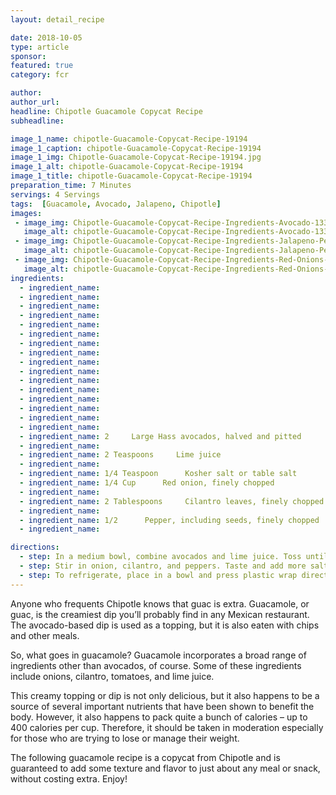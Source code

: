 ```yaml
---
layout: detail_recipe

date: 2018-10-05
type: article
sponsor:
featured: true
category: fcr

author:  
author_url:
headline: Chipotle Guacamole Copycat Recipe
subheadline: 

image_1_name: chipotle-Guacamole-Copycat-Recipe-19194
image_1_caption: chipotle-Guacamole-Copycat-Recipe-19194
image_1_img: Chipotle-Guacamole-Copycat-Recipe-19194.jpg
image_1_alt: chipotle-Guacamole-Copycat-Recipe-19194
image_1_title: chipotle-Guacamole-Copycat-Recipe-19194
preparation_time: 7 Minutes
servings: 4 Servings
tags:  [Guacamole, Avocado, Jalapeno, Chipotle]
images: 
 - image_img: Chipotle-Guacamole-Copycat-Recipe-Ingredients-Avocado-13391.jpg
   image_alt: chipotle-Guacamole-Copycat-Recipe-Ingredients-Avocado-13391
 - image_img: Chipotle-Guacamole-Copycat-Recipe-Ingredients-Jalapeno-Pepper-44040.jpg
   image_alt: chipotle-Guacamole-Copycat-Recipe-Ingredients-Jalapeno-Pepper-44040
 - image_img: Chipotle-Guacamole-Copycat-Recipe-Ingredients-Red-Onions-13238.jpg
   image_alt: chipotle-Guacamole-Copycat-Recipe-Ingredients-Red-Onions-13238
ingredients:
  - ingredient_name:      
  - ingredient_name:      
  - ingredient_name:      
  - ingredient_name:      
  - ingredient_name:      
  - ingredient_name:      
  - ingredient_name:      
  - ingredient_name:      
  - ingredient_name:      
  - ingredient_name:      
  - ingredient_name:      
  - ingredient_name:      
  - ingredient_name:      
  - ingredient_name:      
  - ingredient_name:      
  - ingredient_name:      
  - ingredient_name: 2     Large Hass avocados, halved and pitted
  - ingredient_name:      
  - ingredient_name: 2 Teaspoons     Lime juice
  - ingredient_name:      
  - ingredient_name: 1/4 Teaspoon      Kosher salt or table salt
  - ingredient_name: 1/4 Cup      Red onion, finely chopped
  - ingredient_name:      
  - ingredient_name: 2 Tablespoons     Cilantro leaves, finely chopped
  - ingredient_name:      
  - ingredient_name: 1/2      Pepper, including seeds, finely chopped
  - ingredient_name:      

directions:
  - step: In a medium bowl, combine avocados and lime juice. Toss until evenly coated. Add salt and mash until smooth.
  - step: Stir in onion, cilantro, and peppers. Taste and add more salt if desired. Serve with chips.
  - step: To refrigerate, place in a bowl and press plastic wrap directly on top of the guacamole so no part is exposed to air. 
---
```


Anyone who frequents Chipotle knows that guac is extra. Guacamole, or guac, is the creamiest dip you&rsquo;ll probably find in any Mexican restaurant.&nbsp; The avocado-based dip is used as a topping, but it is also eaten with chips and other meals.

<!--more-->So, what goes in guacamole? Guacamole incorporates a broad range of ingredients other than avocados, of course. Some of these ingredients include onions, cilantro, tomatoes, and lime juice.

This creamy topping or dip is not only delicious, but it also happens to be a source of several important nutrients that have been shown to benefit the body. However, it also happens to pack quite a bunch of calories &ndash; up to 400 calories per cup. Therefore, it should be taken in moderation especially for those who are trying to lose or manage their weight.

The following guacamole recipe is a copycat from Chipotle and is guaranteed to add some texture and flavor to just about any meal or snack, without costing extra. Enjoy!